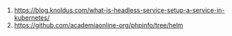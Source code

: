 1. https://blog.knoldus.com/what-is-headless-service-setup-a-service-in-kubernetes/
2. https://github.com/academiaonline-org/phpinfo/tree/helm
